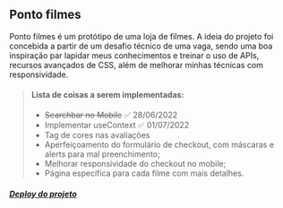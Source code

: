 ## Ponto filmes 

Ponto filmes é um protótipo de uma loja de filmes. A ideia do projeto foi concebida a partir de um desafio técnico de uma vaga, sendo uma boa inspiração par lapidar meus conhecimentos e treinar o uso de APIs, recursos avançados de CSS, além de melhorar minhas técnicas com responsividade.

> #### Lista de coisas a serem implementadas:
>
>- ~~Searchbar no Mobile~~  ✅ 28/06/2022
>- Implementar useContext ✅ 01/07/2022
>- Tag de cores nas avaliações
>- Aperfeiçoamento do formulário de checkout, com máscaras e alerts para mal preenchimento;
>- Melhorar responsividade do checkout no mobile;
>- Página específica para cada filme com mais detalhes.


##### [Deploy do projeto](https://pontofilmes.netlify.app/)
